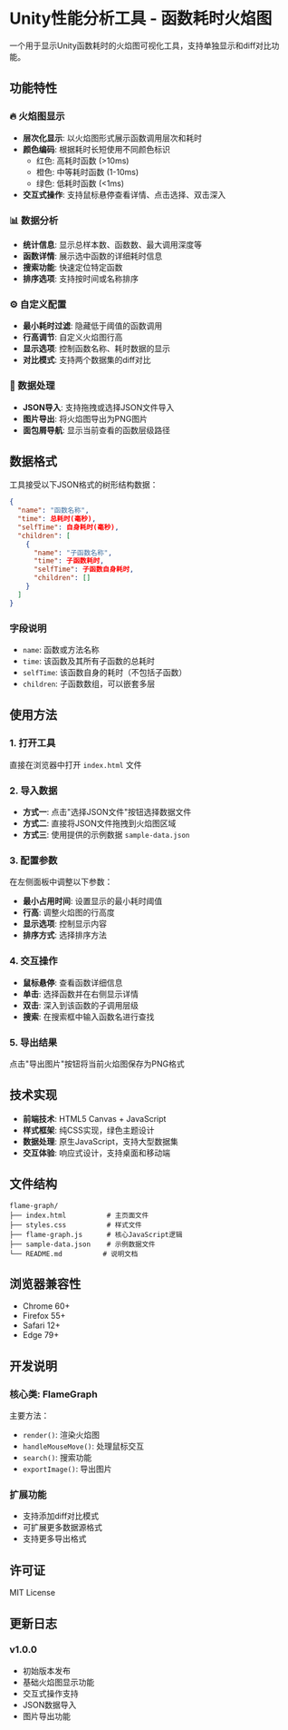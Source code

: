 # Unity性能分析工具 - 函数耗时火焰图

一个用于显示Unity函数耗时的火焰图可视化工具，支持单独显示和diff对比功能。

## 功能特性

### 🔥 火焰图显示
- **层次化显示**: 以火焰图形式展示函数调用层次和耗时
- **颜色编码**: 根据耗时长短使用不同颜色标识
  - 红色: 高耗时函数 (>10ms)
  - 橙色: 中等耗时函数 (1-10ms) 
  - 绿色: 低耗时函数 (<1ms)
- **交互式操作**: 支持鼠标悬停查看详情、点击选择、双击深入

### 📊 数据分析
- **统计信息**: 显示总样本数、函数数、最大调用深度等
- **函数详情**: 展示选中函数的详细耗时信息
- **搜索功能**: 快速定位特定函数
- **排序选项**: 支持按时间或名称排序

### ⚙️ 自定义配置
- **最小耗时过滤**: 隐藏低于阈值的函数调用
- **行高调节**: 自定义火焰图行高
- **显示选项**: 控制函数名称、耗时数据的显示
- **对比模式**: 支持两个数据集的diff对比

### 💾 数据处理
- **JSON导入**: 支持拖拽或选择JSON文件导入
- **图片导出**: 将火焰图导出为PNG图片
- **面包屑导航**: 显示当前查看的函数层级路径

## 数据格式

工具接受以下JSON格式的树形结构数据：

```json
{
  "name": "函数名称",
  "time": 总耗时(毫秒),
  "selfTime": 自身耗时(毫秒),
  "children": [
    {
      "name": "子函数名称",
      "time": 子函数耗时,
      "selfTime": 子函数自身耗时,
      "children": []
    }
  ]
}
```

### 字段说明
- `name`: 函数或方法名称
- `time`: 该函数及其所有子函数的总耗时
- `selfTime`: 该函数自身的耗时（不包括子函数）
- `children`: 子函数数组，可以嵌套多层

## 使用方法

### 1. 打开工具
直接在浏览器中打开 `index.html` 文件

### 2. 导入数据
- **方式一**: 点击"选择JSON文件"按钮选择数据文件
- **方式二**: 直接将JSON文件拖拽到火焰图区域
- **方式三**: 使用提供的示例数据 `sample-data.json`

### 3. 配置参数
在左侧面板中调整以下参数：
- **最小占用时间**: 设置显示的最小耗时阈值
- **行高**: 调整火焰图的行高度
- **显示选项**: 控制显示内容
- **排序方式**: 选择排序方法

### 4. 交互操作
- **鼠标悬停**: 查看函数详细信息
- **单击**: 选择函数并在右侧显示详情
- **双击**: 深入到该函数的子调用层级
- **搜索**: 在搜索框中输入函数名进行查找

### 5. 导出结果
点击"导出图片"按钮将当前火焰图保存为PNG格式

## 技术实现

- **前端技术**: HTML5 Canvas + JavaScript
- **样式框架**: 纯CSS实现，绿色主题设计
- **数据处理**: 原生JavaScript，支持大型数据集
- **交互体验**: 响应式设计，支持桌面和移动端

## 文件结构

```
flame-graph/
├── index.html          # 主页面文件
├── styles.css          # 样式文件
├── flame-graph.js      # 核心JavaScript逻辑
├── sample-data.json    # 示例数据文件
└── README.md          # 说明文档
```

## 浏览器兼容性

- Chrome 60+
- Firefox 55+
- Safari 12+
- Edge 79+

## 开发说明

### 核心类: FlameGraph
主要方法：
- `render()`: 渲染火焰图
- `handleMouseMove()`: 处理鼠标交互
- `search()`: 搜索功能
- `exportImage()`: 导出图片

### 扩展功能
- 支持添加diff对比模式
- 可扩展更多数据源格式
- 支持更多导出格式

## 许可证

MIT License

## 更新日志

### v1.0.0
- 初始版本发布
- 基础火焰图显示功能
- 交互式操作支持
- JSON数据导入
- 图片导出功能
